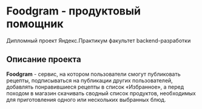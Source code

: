 # Foodgram - продуктовый помощник
Дипломный проект Яндекс.Практикум факультет backend-разработки
## Описание проекта
<b>Foodgram</b> - сервис, на котором пользователи смогут публиковать рецепты, подписываться на публикации других пользователей, добавлять понравившиеся рецепты в список «Избранное», а перед походом в магазин скачивать сводный список продуктов, необходимых для приготовления одного или нескольких выбранных блюд.
